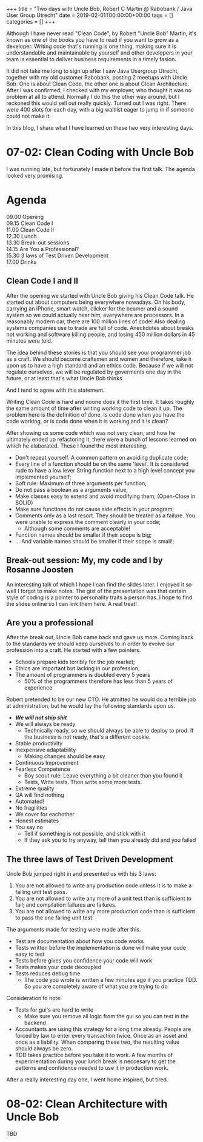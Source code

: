 +++
title = "Two days with Uncle Bob, Robert C Martin @ Rabobank / Java User Group Utrecht"
date = 2019-02-01T00:00:00+00:00
tags = []
categories = []
+++

Although I have never read "Clean Code", by Robert "Uncle Bob" Martin, it's known as one of the books you have to read if you want to grow as a developer. Writing code that's running is one thing, making sure it is understandable and maintainable by yourself and other developers in your team is essential to deliver business requirements in a timely fasion.

It did not take me long to sign up after I saw Java Usergroup Utrecht, together with my old customer Rabobank, posting 2 meetups with Uncle Bob. One is about Clean Code, the other one is about Clean Architecture. After I was confirmed, I checked with my employer, who thought it was no problem at all to attend. Normally I do this the other way around, but I reckoned this would sell out really quickly. Turned out I was right. There were 400 slots for each day, with a big waitlist eager to jump in if someone could not make it.

In this blog, I share what I have learned on these two very interesting days.

# 07-02: Clean Coding with Uncle Bob
I was running late, but fortunately I made it before the first talk. The agenda looked very promising.

Agenda
======
09.00 Opening</br>
09.15 Clean Code I</br>
11.00 Clean Code II</br>
12.30 Lunch</br>
13.30 Break-out sessions</br>
14.15 Are You a Professional?</br>
15.30 3 laws of Test Driven Development</br>
17.00 Drinks

## Clean Code I and II 
After the opening we started with Uncle Bob giving his Clean Code talk. He started out about computers being everywhere nowadays. On his body, carrying an iPhone, smart watch, clicker for the beamer and a sound system so we could actually hear him, everywhere are processors. In a reasonably modern car, there are 100 million lines of code! Also dealing systems companies use to trade are full of code. Aneckdotes about breaks not working and software killing people, and losing 450 million dollars in 45 minutes were told.

The idea behind these stories is that you should see your programmer job as a craft. We should become craftsmen and women and therefore, take it upon us to have a high standard and an ethics code. Because if we will not regulate ourselves, we will be regulated by goverments one day in the future, or at least that's what Uncle Bob thinks.

And I tend to agree with this statement.

Writing Clean Code is hard and noone does it the first time. It takes roughly the same amount of time after writing working code to clean it up. The problem here is the definition of done. Is code done when you have the code working, or is code done when it is working and it is clean?

After showing us some code which was not very clean, and how he ultimately ended up refactoring it, there were a bunch of lessons learned on which he elaborated. These I found the most interesting.

- Don't repeat yourself. A common pattern on avoiding duplicate code;
- Every line of a function should be on the same 'level'. It is considered rude to have a low lever String function next to a high level concept you implemented yourself;
- Soft rule: Maximum of three arguments per function;
- Do not pass a boolean as a arguments value;
- Make classes easy to extend and avoid modifying them; (Open-Close in SOLID)
- Make sure functions do not cause side effects in your program;
- Comments only as a last resort. They should be treated as a failure. You were unable to express the comment clearly in your code;
  - Although some comments are acceptable!
- Function names should be smaller if their scope is big;
- ... And variable names should be smaller if their scope is small!;

## Break-out session: My, my code and I by Rosanne Joosten

An interesting talk of which I hope I can find the slides later. I enjoyed it so well I forgot to make notes. The gist of the presentation was that certain style of coding is a pointer to personality traits a person has. I hope to find the slides online so I can link them here. A real treat!

## Are you a professional

After the break out, Uncle Bob came back and gave us more. Coming back to the standards we should keep ourselves to in order to evolve our profession into a craft. He started with a few pointers.

- Schools prepare kids terribly for the job market;
- Ethics are important but lacking in our profession;
- The amount of programmers is doubled every 5 years
  - 50% of the programmers therefore has less than 5 years of experience

Robert pretended to be our new CTO. He atmitted he would do a terrible job at administration, but he would lay the following standards upon us.

- ***We will not ship shit***
- We will always be ready
  - Technically ready, so we should always be able to deploy to prod. If the business is not ready, that's a different cookie.
- Stable productivity
- Inexpensive adaptability
  - Making changes should be easy
- Continuous Improvement
- Fearless Competence
  - Boy scout rule: Leave everything a bit cleaner than you found it
  - Tests, Write tests. Then write some more tests.
- Extreme quality
- QA will find nothing
- Automated!
- No fragilities
- We cover for eachother
- Honest estimates
- You say no
  - Tell if something is not possible, and stick with it
  - If they ask you to try anyway, tell then you already did and you failed

## The three laws of Test Driven Development
Uncle Bob jumped right in and presented us with his 3 laws:

1. You are not allowed to write any production code unless it is to make a failing unit test pass.
2. You are not allowed to write any more of a unit test than is sufficient to fail; and compilation failures are failures.
3. You are not allowed to write any more production code than is sufficient to pass the one failing unit test.

The arguments made for testing were made after this.

- Test are documentation about how you code works
- Tests written before the implementation is done will make your code easy to test
- Tests before gives you confidence your code will work
- Tests makes your code decoupled
- Tests reduces debug time
  - The code you wrote is written a few minutes ago if you practice TDD. So you are completely aware of what you are trying to do

Consideration to note:

- Tests for gui's are hard to write
  - Make sure you remove all logic from the gui so you can test in the backend
- Accountants are using this strategy for a long time already. People are forced by law to enter every transaction twice. Once as an asset and once as a liability. When comparing these two, the resulting value should always be zero.
- TDD takes practice before you take it to work. A few months of experimentation during your lunch break is neccesary to get the patterns and confidence needed to use it in production work.

After a really interesting day one, I went home inspired, but tired.

# 08-02: Clean Architecture with Uncle Bob
TBD